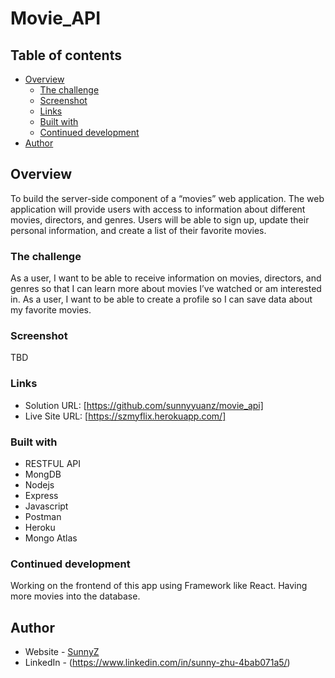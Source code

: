 # Movie_API

## Table of contents

- [Overview](#overview)
  - [The challenge](#the-challenge)
  - [Screenshot](#screenshot)
  - [Links](#links)
  - [Built with](#built-with)
  - [Continued development](#continued-development)
- [Author](#author)

## Overview

To build the server-side component of a “movies” web application. The web
application will provide users with access to information about different
movies, directors, and genres. Users will be able to sign up, update their
personal information, and create a list of their favorite movies.

### The challenge

As a user, I want to be able to receive information on movies, directors, and genres so that I
can learn more about movies I’ve watched or am interested in.
As a user, I want to be able to create a profile so I can save data about my favorite movies.

### Screenshot

TBD

### Links

- Solution URL: [https://github.com/sunnyyuanz/movie_api]
- Live Site URL: [https://szmyflix.herokuapp.com/]

### Built with

- RESTFUL API
- MongDB
- Nodejs
- Express
- Javascript
- Postman
- Heroku
- Mongo Atlas

### Continued development

Working on the frontend of this app using Framework like React. Having more movies into the database.

## Author

- Website - [SunnyZ](https://github.com/sunnyyuanz)
- LinkedIn - (https://www.linkedin.com/in/sunny-zhu-4bab071a5/)
